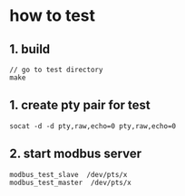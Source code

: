 # how to test

## 1. build
```
// go to test directory
make
```

## 1. create pty pair for test

```
socat -d -d pty,raw,echo=0 pty,raw,echo=0

```

## 2. start modbus server

```
modbus_test_slave  /dev/pts/x
modbus_test_master  /dev/pts/x

```